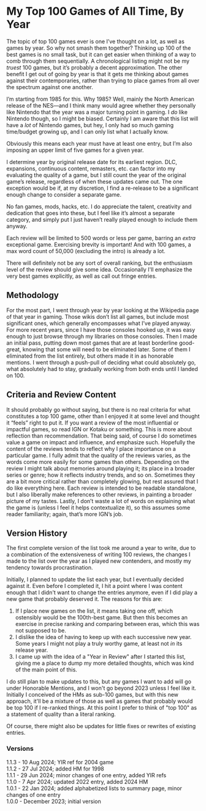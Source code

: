 # My Top 100 Games of All Time, By Year

The topic of top 100 games ever is one I’ve thought on a lot, as well as games by year. So why not smash them together? Thinking up 100 of the best games is no small task, but it can get easier when thinking of a way to comb through them sequentially. A chronological listing might not be my _truest_ 100 games, but it’s probably a decent approximation. The other benefit I get out of going by year is that it gets me thinking about games against their contemporaries, rather than trying to place games from all over the spectrum against one another. 

I’m starting from 1985 for this. Why 1985? Well, mainly the North American release of the NES—and I think many would agree whether they personally like Nintendo that the year was a major turning point in gaming. I _do_ like Nintendo though, so I might be biased. Certainly I am aware that this list will have a _lot_ of Nintendo games, but hey, I only had so much gaming time/budget growing up, and I can only list what I actually know.

Obviously this means each year must have at least one entry, but I’m also imposing an upper limit of five games for a given year.

I determine year by original release date for its earliest region. DLC, expansions, continuous content, remasters, etc. can factor into my evaluating the quality of a game, but I still count the year of the original game’s release, regardless of when these updates came out. The one exception would be if, at my discretion, I find a re-release to be a significant enough change to consider a separate game.

No fan games, mods, hacks, etc. I do appreciate the talent, creativity and dedication that goes into these, but I feel like it’s almost a separate category, and simply put I just haven’t really played enough to include them anyway. 

Each review will be limited to 500 words or less per game, barring an _extra_ exceptional game. Exercising brevity is important! And with 100 games, a max word count of 50,000 (excluding the intro) is already a lot.

There will definitely not be any sort of overall ranking, but the enthusiasm level of the review should give some idea. Occasionally I'll emphasize the very best games explicitly, as well as call out fringe entries.

## Methodology

For the most part, I went through year by year looking at the Wikipedia page of that year in gaming. Those wikis don’t list all games, but include most significant ones, which generally encompasses what I’ve played anyway. For more recent years, since I have those consoles hooked up, it was easy enough to just browse through my libraries on those consoles. Then I made an initial pass, putting down most games that are at least borderline good-great, knowing that some will need to be eliminated later. Some of them I eliminated from the list entirely, but others made it in as honorable mentions. I went through a push-pull of deciding what could absolutely go, what absolutely had to stay, gradually working from both ends until I landed on 100.

## Criteria and Review Content

It should probably go without saying, but there is no real criteria for what constitutes a top 100 game, other than I enjoyed it at some level and thought it “feels” right to put it. If you want a review of the most influential or impactful games, so read IGN or Kotaku or something. This is more about reflection than recommendation. That being said, of course I do sometimes value a game on impact and influence, and emphasize such. Hopefully the content of the reviews tends to reflect why I place importance on a particular game. I fully admit that the quality of the reviews varies, as the words come more easily for some games than others. Depending on the review I might talk about memories around playing it; its place in a broader series or genre; how it reflects industry trends, and so on. Sometimes they are a bit more critical rather than completely glowing, but rest assured that I do like everything here. Each review is intended to be readable standalone, but I also liberally make references to other reviews, in painting a broader picture of my tastes. Lastly, I don’t waste a lot of words on explaining what the game is (unless I feel it helps contextualize it), so this assumes some reader familiarity; again, that’s more IGN’s job.

## Version History

The first complete version of the list took me around a year to write, due to a combination of the extensiveness of writing 100 reviews, the changes I made to the list over the year as I played new contenders, and mostly my tendency towards procrastination.

Initially, I planned to update the list each year, but I eventually decided against it. Even before I completed it, I hit a point where I was content enough that I didn't want to change the entries anymore, even if I did play a new game that probably deserved it. The reasons for this are:

1. If I place new games on the list, it means taking one off, which ostensibly would be the 100th-best game. But then this becomes an exercise in precise ranking and comparing between eras, which this was not supposed to be.
2. I dislike the idea of having to keep up with each successive new year. Some years I might not play a truly worthy game, at least not _in_ its release year.
3. I came up with the idea of a "Year in Review" after I started this list, giving me a place to dump my more detailed thoughts, which was kind of the main point of this.

I do still plan to make updates to this, but any games I want to add will go under Honorable Mentions, and I won't go beyond 2023 unless I feel like it. Initially I conceived of the HMs as sub-100 games, but with this new approach, it'll be a mixture of those as well as games that probably would be top 100 if I re-ranked things. At this point I prefer to think of "top 100" as a statement of quality than a literal ranking. 

Of course, there might also be updates for little fixes or rewrites of existing entries.

### Versions
1.1.3 - 10 Aug 2024; YIR ref for 2004 game  
1.1.2 - 27 Jul 2024; added HM for 1998  
1.1.1 - 29 Jun 2024; minor changes of one entry, added YIR refs  
1.1.0 - 7 Apr 2024; updated 2022 entry, added 2024 HM  
1.0.1 - 22 Jan 2024; added alphabetized lists to summary page, minor changes of one entry  
1.0.0 - December 2023; initial version
